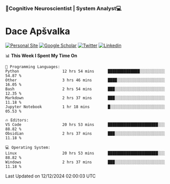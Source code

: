 ### 🧠Cognitive Neuroscientist | System Analyst💻
# Dace Apšvalka

[![Personal Site](https://img.shields.io/badge/website-teal?style=for-the-badge&logo=About.me&logoColor=white)](https://dcdace.net/)
[![Google Scholar](https://img.shields.io/badge/Scholar-yellow?style=for-the-badge&logo=googlescholar&logoColor=ffffff)](https://scholar.google.com/citations?hl=en&user=W8q0HBkAAAAJ&view_op=list_works&sortby=pubdate)
[![Twitter](https://img.shields.io/badge/Twitter-1DA1F2?logo=twitter&logoColor=white&style=for-the-badge)](https://twitter.com/dcdace)
[![Linkedin](https://img.shields.io/badge/linkedin-0077B5?logo=linkedin&logoColor=white&style=for-the-badge)](https://www.linkedin.com/in/dace-apsvalka/)

<!--
[![Dace's wakatime stats](https://github-readme-stats.vercel.app/api/wakatime?username=dcdace&theme=react&layout=compact&custom_title=Coding+past+7+days&v=2)](https://github.com/dcdace/dcdace)


[![github](https://img.shields.io/github/followers/dcdace?logo=github&style=plastic)](https://github.com/dcdace?tab=followers "GitHub followers")
[![wakatime](https://wakatime.com/badge/user/6e7556d3-b1db-4eef-a7e8-9bad735fc27e.svg?style=plastic?v=2)](https://wakatime.com/@6e7556d3-b1db-4eef-a7e8-9bad735fc27e "Total time coded since Feb 28 2022")

[![twitter](https://img.shields.io/twitter/follow/dcdace?label=followers&logo=twitter&color=%23007ec6&style=plastic)](https://twitter.com/dcdace "Twitter followers")

[![Dace's languages](https://github-readme-stats-one-nu-13.vercel.app/api/top-langs/?username=dcdace&langs_count=10&theme=nord&layout=compact)](https://github.com/anuraghazra/github-readme-stats) 
[![Dace's GitHub stats](https://github-readme-stats-one-nu-13.vercel.app/api?username=dcdace&theme=dracula&hide=prs,issues&count_private=true&show_icons=true&hide_rank=true&include_all_commits=true&hide_title=false&custom_title=GitHub+Stats)](https://github.com/anuraghazra/github-readme-stats)
-->

<!--START_SECTION:waka-->
📊 **This Week I Spent My Time On** 

```text
💬 Programming Languages: 
Python                   12 hrs 54 mins      ██████████████░░░░░░░░░░░   54.87 % 
Other                    3 hrs 46 mins       ████░░░░░░░░░░░░░░░░░░░░░   16.05 % 
Bash                     2 hrs 54 mins       ███░░░░░░░░░░░░░░░░░░░░░░   12.35 % 
Markdown                 2 hrs 37 mins       ███░░░░░░░░░░░░░░░░░░░░░░   11.18 % 
Jupyter Notebook         1 hr 18 mins        █░░░░░░░░░░░░░░░░░░░░░░░░   05.53 % 

🔥 Editors: 
VS Code                  20 hrs 53 mins      ██████████████████████░░░   88.82 % 
Obsidian                 2 hrs 37 mins       ███░░░░░░░░░░░░░░░░░░░░░░   11.18 % 

💻 Operating System: 
Linux                    20 hrs 53 mins      ██████████████████████░░░   88.82 % 
Windows                  2 hrs 37 mins       ███░░░░░░░░░░░░░░░░░░░░░░   11.18 % 
```


 Last Updated on 12/12/2024 02:00:03 UTC
<!--END_SECTION:waka-->

